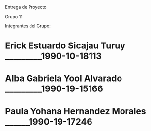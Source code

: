 Entrega de Proyecto

Grupo 11

Integrantes del Grupo:
# Erick Estuardo Sicajau Turuy _________1990-10-18113
# Alba Gabriela Yool Alvarado _________1990-19-15166
# Paula Yohana Hernandez Morales ______1990-19-17246
